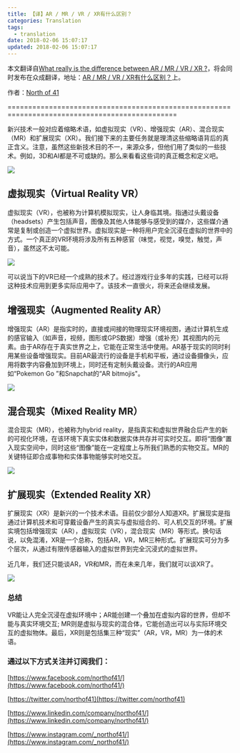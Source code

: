 ```yaml
---
title: 【译】AR / MR / VR / XR有什么区别？
categories: Translation
tags:
  - translation
date: 2018-02-06 15:07:17
updated: 2018-02-06 15:07:17
---
```



本文翻译自[What really is the difference between AR / MR / VR / XR ?](https://medium.com/@northof41/what-really-is-the-difference-between-ar-mr-vr-xr-f697be78baa0)，将会同时发布在众成翻译，地址：[AR / MR / VR / XR有什么区别？](http://zcfy.cc/article/what-really-is-the-difference-between-ar-mr-vr-xr)上。

作者：[North of 41](https://medium.com/@northof41?source=post_header_lockup)

===============================================================================================

新兴技术一般对应着缩略术语，如虚拟现实（VR）、增强现实（AR）、混合现实（MR）和扩展现实（XR）。我们接下来的主要任务就是理清这些缩略语背后的真正含义。注意，虽然这些新技术目的不一，来源众多，但他们用了类似的一些技术。例如，3D和AI都是不可或缺的。那么来看看这些词的真正概念和定义吧。

![](https://cdn-images-1.medium.com/max/1600/1*SQYAeKr0JOaRZmdr72pRtA.png)

## 虚拟现实（Virtual Reality VR）

虚拟现实（VR），也被称为计算机模拟现实，让人身临其境。指通过头戴设备（headsets）产生包括声音，图像及其他人体能够与感受到的媒介，这些媒介通常是复制或创造一个虚拟世界。虚拟现实是一种将用户完全沉浸在虚拟的世界中的方式。一个真正的VR环境将涉及所有五种感官（味觉，视觉，嗅觉，触觉，声音），虽然这不太可能。

![](https://cdn-images-1.medium.com/max/800/1*Unj8VCooH4tmJDapnz3vnA.png)

可以说当下的VR已经一个成熟的技术了。经过游戏行业多年的实践，已经可以将这种技术应用到更多实际应用中了。该技术一直很火，将来还会继续发展。

## 增强现实（Augmented Reality AR）
增强现实（AR）是指实时的，直接或间接的物理现实环境视图，通过计算机生成的感官输入（如声音，视频，图形或GPS数据）增强（或补充）其视图内的元素。由于AR存在于真实世界之上，它能在正常生活中使用。AR基于现实的同时利用某些设备增强现实。目前AR最流行的设备是手机和平板，通过设备摄像头，应用将数字内容叠加到环境上，同时还有定制头戴设备。流行的AR应用如“Pokemon Go ”和Snapchat的“AR bitmojis"。

![](https://cdn-images-1.medium.com/max/1600/1*QwfNIPWu0j0rXsWnaHfZVw.png)

## 混合现实（Mixed Reality MR）
混合现实（MR），也被称为hybrid reality，是指真实和虚拟世界融合后产生的新的可视化环境，在该环境下真实实体和数据实体共存并可实时交互。即将“图像”置入现实空间中，同时这些“图像”能在一定程度上与所我们熟悉的实物交互。MR的关键特征即合成事物和实体事物能够实时地交互。

![](https://cdn-images-1.medium.com/max/1600/1*aYUMgcVaCWPXBtlOOo9oEQ.png)

## 扩展现实（Extended Reality XR）
扩展现实（XR）是新兴的一个技术术语。目前仅少部分人知道XR。扩展现实是指通过计算机技术和可穿戴设备产生的真实与虚拟组合的、可人机交互的环境。扩展实境包括增强现实（AR），虚拟现实（VR），混合现实（MR）等形式。换句话说，以免混淆，XR是一个总称，包括AR，VR，MR三种形式。扩展现实可分为多个层次，从通过有限传感器输入的虚拟世界到完全沉浸式的虚拟世界。

近几年，我们还只能谈AR，VR和MR，而在未来几年，我们就可以谈XR了。

![](https://cdn-images-1.medium.com/max/1600/1*2WNI_TZlSezn9v6uWu-Zuw.png)

### 总结
VR能让人完全沉浸在虚拟环境中；AR能创建一个叠加在虚拟内容的世界，但却不能与真实环境交互; MR则是虚拟与现实的混合体，它能创造出可以与实际环境交互的虚拟物体。最后，XR则是包括集三种“现实”（AR，VR，MR）为一体的术语。

### 通过以下方式关注并订阅我们：

[https://www.facebook.com/northof41/](https://www.facebook.com/northof41/)

[https://twitter.com/northof41](https://twitter.com/northof41)

[https://www.linkedin.com/company/northof41/](https://www.linkedin.com/company/northof41/)

[https://www.instagram.com/_northof41/](https://www.instagram.com/_northof41/)